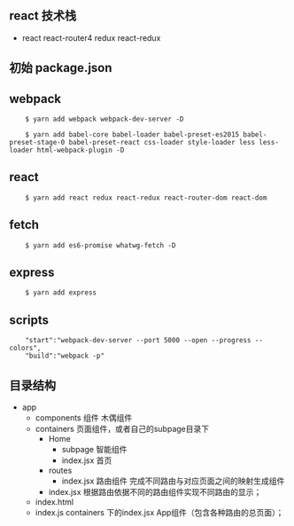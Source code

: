 ## react 技术栈
- react react-router4 redux react-redux
## 初始 package.json
## webpack
```
    $ yarn add webpack webpack-dev-server -D
```
```
    $ yarn add babel-core babel-loader babel-preset-es2015 babel-preset-stage-0 babel-preset-react css-loader style-loader less less-loader html-webpack-plugin -D
```
## react 
```
    $ yarn add react redux react-redux react-router-dom react-dom
```
## fetch 
```
    $ yarn add es6-promise whatwg-fetch -D
```
## express
```
    $ yarn add express
```
## scripts
```
    "start":"webpack-dev-server --port 5000 --open --progress --colors",
    "build":"webpack -p"
```
## 目录结构
- app
    - components 组件 木偶组件
    - containers 页面组件，或者自己的subpage目录下
        - Home
            - subpage 智能组件
            - index.jsx 首页
        - routes
            - index.jsx 路由组件 完成不同路由与对应页面之间的映射生成组件
        - index.jsx 根据路由依据不同的路由组件实现不同路由的显示；
    - index.html 
    - index.js containers 下的index.jsx App组件（包含各种路由的总页面）；
